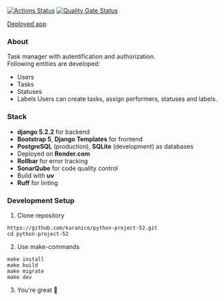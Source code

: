[![Actions Status](https://github.com/karanice/python-project-52/actions/workflows/hexlet-check.yml/badge.svg)](https://github.com/karanice/python-project-52/actions)
[![Quality Gate Status](https://sonarcloud.io/api/project_badges/measure?project=karanice_python-project-52&metric=alert_status)](https://sonarcloud.io/summary/new_code?id=karanice_python-project-52)

[Deployed app](https://task-manager-0qwl.onrender.com/, "task_manager")

### About

Task manager with autentification and authorization. \
Following entities are developed:
* Users
* Tasks
* Statuses
* Labels
Users can create tasks, assign performers, statuses and labels.

### Stack

* **django 5.2.2** for backend
* **Bootstrap 5**, **Django Templates** for frontend
* **PostgreSQL** (production), **SQLite** (development) as databases
* Deployed on **Render.com**
* **Rollbar** for error tracking
* **SonarQube** for code quality control
* Build with **uv**
* **Ruff** for linting

### Development Setup

1. Clone repository
```
https://github.com/karanice/python-project-52.git
cd python-project-52
```
2. Use make-commands
```
make install
make build
make migrate
make dev
```
3. You're great 🎉
